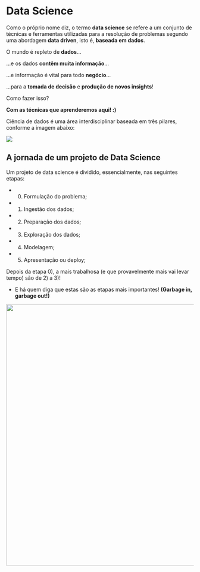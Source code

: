 # Data Science

Como o próprio nome diz, o termo **data science** se refere a um conjunto de técnicas e ferramentas utilizadas para a resolução de problemas segundo uma abordagem **data driven**, isto é, **baseada em dados**.

O mundo é repleto de **dados**...

...e os dados **contêm muita informação**...

...e informação é vital para todo **negócio**...

...para a **tomada de decisão** e **produção de novos insights**!

Como fazer isso?

**Com as técnicas que aprenderemos aqui! :)**

Ciência de dados é uma área interdisciplinar baseada em três pilares, conforme a imagem abaixo:

<img src=https://s3.amazonaws.com/uploads.hotmart.com/blog/2018/04/data-science-1.png>

## A jornada de um projeto de Data Science

Um projeto de data science é dividido, essencialmente, nas seguintes etapas:

- 0. Formulação do problema;
- 1. Ingestão dos dados;
- 2. Preparação dos dados;
- 3. Exploração dos dados;
- 4. Modelagem;
- 5. Apresentação ou deploy;

Depois da etapa 0), a mais trabalhosa (e que provavelmente mais vai levar tempo) são de 2) a 3)!

- E há quem diga que estas são as etapas mais importantes! **(Garbage in, garbage out!)**

<img src="https://www.abgconsultoria.com.br/blog/wp-content/uploads/img33-768x242.png" width=700>
